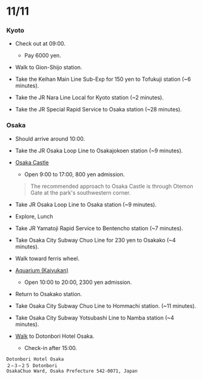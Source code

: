 # 11/11

### Kyoto

* Check out at 09:00.
  * Pay 6000 yen.

* Walk to Gion-Shijo station.

* Take the Keihan Main Line Sub-Exp for 150 yen to Tofukuji station (~6 minutes).

* Take the JR Nara Line Local for Kyoto station (~2 minutes).

* Take the JR Special Rapid Service to Osaka station (~28 minutes).

### Osaka

* Should arrive around 10:00.

* Take the JR Osaka Loop Line to Osakajokoen station (~9 minutes).

* [Osaka Castle](http://www.japan-guide.com/e/e4000.html)
  * Open 9:00 to 17:00, 800 yen admission.
  > The recommended approach to Osaka Castle is through Otemon Gate at the park's southwestern corner.

* Take JR Osaka Loop Line to Osaka station (~9 minutes).

* Explore, Lunch

* Take JR Yamatoji Rapid Service to Bentencho station (~7 minutes).

* Take Osaka City Subway Chuo Line for 230 yen to Osakako (~4 minutes).

* Walk toward ferris wheel.

* [Aquarium (Kaiyukan)](http://www.japan-guide.com/e/e4004.html)
  * Open 10:00 to 20:00, 2300 yen admission.

* Return to Osakako station.

* Take Osaka City Subway Chuo Line to Hommachi station. (~11 minutes).

* Take Osaka City Subway Yotsubashi Line to Namba station (~4 minutes).

* [Walk](https://maps.google.com/maps?saddr=Unknown+road&daddr=Dotonbori+Hotel,+Osaka,+Osaka+Prefecture,+Japan&hl=en&ll=34.667585,135.49778&spn=0.003459,0.006968&sll=34.667585,135.49881&sspn=0.003459,0.006968&geocode=FSn4EAIdNocTCA%3BFXv_EAId8IsTCCH_RymuHURKuSlZ31tIEucAYDH_RymuHURKuQ&ttype=now&noexp=0&noal=0&sort=def&mra=ls&t=m&z=18&start=0) to Dotonbori Hotel Osaka.
  * Check-in after 15:00.

```
Dotonbori Hotel Osaka
２−３−２５ Dotonbori
OsakaChuo Ward, Osaka Prefecture 542-0071, Japan
```
